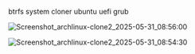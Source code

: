 

btrfs system cloner ubuntu uefi grub

![Screenshot_archlinux-clone2_2025-05-31_08:56:00](https://github.com/user-attachments/assets/141125af-a7a9-48c1-9bee-8aa99f484cff)


![Screenshot_archlinux-clone2_2025-05-31_08:54:30](https://github.com/user-attachments/assets/8cf45c11-a0fa-4b4d-8fd9-2339f1e4b554)

